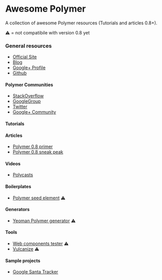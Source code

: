 # Awesome Polymer
A collection of awesome Polymer resources (Tutorials and articles 0.8+).

:warning: = not compatibile with version 0.8 yet

### General resources
* [Official Site](https://www.polymer-project.org)
* [Blog](https://blog.polymer-project.org/)
* [Google+ Profile](https://plus.google.com/+PolymerProject/)
* [Github](https://github.com/polymer)

#### Polymer Communities
* [StackOverflow](http://stackoverflow.com/questions/tagged/polymer)
* [GoogleGroup](https://groups.google.com/forum/#!forum/polymer-dev)
* [Twitter](https://twitter.com/polymer)
* [Google+ Community](https://plus.google.com/u/1/communities/115626364525706131031)

#### Tutorials

#### Articles
* [Polymer 0.8 primer](https://github.com/Polymer/polymer/blob/0.8-preview/PRIMER.md)
* [Polymer 0.8 sneak peak](https://divshot.com/blog/web-components/polymer-0-8-sneak-peek/)

#### Videos
* [Polycasts](https://www.youtube.com/playlist?list=PLOU2XLYxmsII5c3Mgw6fNYCzaWrsM3sMN)

#### Boilerplates
* [Polymer seed element](https://github.com/polymerlabs/seed-element) :warning:

#### Generators
* [Yeoman Polymer generator](https://github.com/yeoman/generator-polymer) :warning:

#### Tools
* [Web components tester](https://github.com/Polymer/web-component-tester) :warning:
* [Vulcanize](https://github.com/Polymer/vulcanize) :warning:

#### Sample projects
* [Google Santa Tracker](https://github.com/google/santa-tracker-web)
